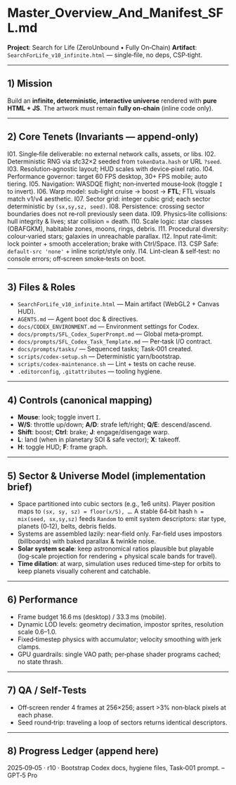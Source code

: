 # Master_Overview_And_Manifest_SFL.md

**Project**: Search for Life (ZeroUnbound • Fully On‑Chain)
**Artifact**: `SearchForLife_v10_infinite.html` — single‑file, no deps, CSP‑tight.

---
## 1) Mission
Build an **infinite, deterministic, interactive universe** rendered with **pure HTML + JS**.
The artwork must remain **fully on‑chain** (inline code only).

---
## 2) Core Tenets (Invariants — append‑only)
I01. Single‑file deliverable: no external network calls, assets, or libs.
I02. Deterministic RNG via sfc32×2 seeded from `tokenData.hash` or URL `?seed`.
I03. Resolution‑agnostic layout; HUD scales with device‑pixel ratio.
I04. Performance governor: target 60 FPS desktop, 30+ FPS mobile; auto tiering.
I05. Navigation: WASDQE flight; non‑inverted mouse‑look (toggle `I` to invert).
I06. Warp model: sub‑light cruise → boost → **FTL**; FTL visuals match v1/v4 aesthetic.
I07. Sector grid: integer cubic grid; each sector deterministic by `(sx,sy,sz, seed)`.
I08. Persistence: crossing sector boundaries does not re‑roll previously seen data.
I09. Physics‑lite collisions: hull integrity & lives; star collision = death.
I10. Scale logic: star classes (OBAFGKM), habitable zones, moons, rings, debris.
I11. Procedural diversity: colour‑varied stars; galaxies in unreachable parallax.
I12. Input rate‑limit: lock pointer + smooth acceleration; brake with Ctrl/Space.
I13. CSP Safe: `default-src 'none'` + inline script/style only.
I14. Lint‑clean & self‑test: no console errors; off‑screen smoke‑tests on boot.

---
## 3) Files & Roles
- `SearchForLife_v10_infinite.html` — Main artifact (WebGL2 + Canvas HUD).
- `AGENTS.md` — Agent boot doc & directives.
- `docs/CODEX_ENVIRONMENT.md` — Environment settings for Codex.
- `docs/prompts/SFL_Codex_SuperPrompt.md` — Global meta‑prompt.
- `docs/prompts/SFL_Codex_Task_Template.md` — Per‑task I/O contract.
- `docs/prompts/tasks/` — Sequenced tasks; Task‑001 created.
- `scripts/codex-setup.sh` — Deterministic yarn/bootstrap.
- `scripts/codex-maintenance.sh` — Lint + tests on cache reuse.
- `.editorconfig`, `.gitattributes` — tooling hygiene.

---
## 4) Controls (canonical mapping)
- **Mouse**: look; toggle invert `I`.
- **W/S**: throttle up/down; **A/D**: strafe left/right; **Q/E**: descend/ascend.
- **Shift**: boost; **Ctrl**: brake; **J**: engage/disengage warp.
- **L**: land (when in planetary SOI & safe vector); **X**: takeoff.
- **H**: toggle HUD; **F**: frame graph.

---
## 5) Sector & Universe Model (implementation brief)
- Space partitioned into cubic sectors (e.g., 1e6 units). Player position maps to
  `(sx, sy, sz) = floor(x/S), …`. A stable 64‑bit hash `h = mix(seed, sx,sy,sz)` feeds
  `Random` to emit system descriptors: star type, planets (0‑12), belts, debris fields.
- Systems are assembled lazily: near‑field only. Far‑field uses impostors (billboards)
  with baked parallax & twinkle noise.
- **Solar system scale**: keep astronomical ratios plausible but playable (log‑scale
  projection for rendering + physical scale bands for travel).
- **Time dilation**: at warp, simulation uses reduced time‑step for orbits to keep
  planets visually coherent and catchable.

---
## 6) Performance
- Frame budget 16.6 ms (desktop) / 33.3 ms (mobile).
- Dynamic LOD levels: geometry decimation, impostor sprites, resolution scale 0.6–1.0.
- Fixed‑timestep physics with accumulator; velocity smoothing with jerk clamps.
- GPU guardrails: single VAO path; per‑phase shader programs cached; no state thrash.

---
## 7) QA / Self‑Tests
- Off‑screen render 4 frames at 256×256; assert >3% non‑black pixels at each phase.
- Seed round‑trip: traveling a loop of sectors returns identical descriptors.

---
## 8) Progress Ledger (append here)
2025‑09‑05 · r10 · Bootstrap Codex docs, hygiene files, Task‑001 prompt. – GPT‑5 Pro
